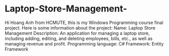 # Laptop-Store-Management-
Hi Hoang Anh from HCMUTE, this is my Windows Programming course final project.
Here is some information about the project:
Name: Laptop Store Management
Description: An application for managing a laptop store, including adding, editing, and deleting employees, bills, etc., as well as managing revenue and profit.
Programming language: C#
Framework: Entity Framework
